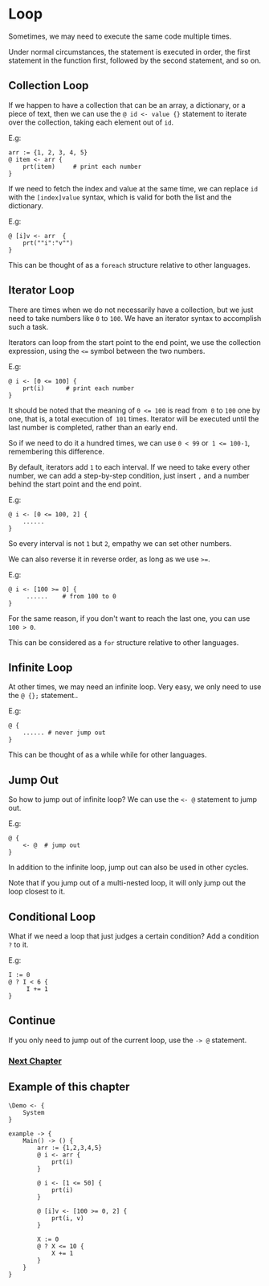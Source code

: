 # Loop
Sometimes, we may need to execute the same code multiple times.

Under normal circumstances, the statement is executed in order, the first statement in the function first, followed by the second statement, and so on.
## Collection Loop
If we happen to have a collection that can be an array, a dictionary, or a piece of text, then we can use the `@ id <- value {}` statement to iterate over the collection, taking each element out of `id`.

E.g:
```
arr := {1, 2, 3, 4, 5}
@ item <- arr {
    prt(item)     # print each number
}
```

If we need to fetch the index and value at the same time, we can replace `id` with the `[index]value` syntax, which is valid for both the list and the dictionary.

E.g:
```
@ [i]v <- arr  {
    prt(""i":"v"")
}
```

This can be thought of as a `foreach` structure relative to other languages.
## Iterator Loop
There are times when we do not necessarily have a collection, but we just need to take numbers like `0` to `100`. We have an iterator syntax to accomplish such a task.

Iterators can loop from the start point to the end point, we use the collection expression, using the `<=` symbol between the two numbers.

E.g:
```
@ i <- [0 <= 100] {
    prt(i)      # print each number
}
```
It should be noted that the meaning of `0 <= 100` is read from` 0` to `100` one by one, that is, a total execution of` 101` times. Iterator will be executed until the last number is completed, rather than an early end.

So if we need to do it a hundred times, we can use `0 < 99` or` 1 <= 100-1`, remembering this difference.

By default, iterators add `1` to each interval. If we need to take every other number, we can add a step-by-step condition, just insert `,` and a number behind the start point and the end point.

E.g:
```
@ i <- [0 <= 100, 2] {
    ......
}
```
So every interval is not `1` but `2`, empathy we can set other numbers.

We can also reverse it in reverse order, as long as we use `>=`.

E.g:
```
@ i <- [100 >= 0] {
     ......    # from 100 to 0
}
```
For the same reason, if you don't want to reach the last one, you can use `100 > 0`.

This can be considered as a `for` structure relative to other languages.
## Infinite Loop
At other times, we may need an infinite loop. Very easy, we only need to use the `@ {};` statement..

E.g:
```
@ {
    ...... # never jump out
}
```
This can be thought of as a while while for other languages.
## Jump Out
So how to jump out of infinite loop? We can use the `<- @` statement to jump out.

E.g:
```
@ {
    <- @  # jump out
}
```
In addition to the infinite loop, jump out can also be used in other cycles.

Note that if you jump out of a multi-nested loop, it will only jump out the loop closest to it.
## Conditional Loop
What if we need a loop that just judges a certain condition?
Add a condition `?` to it.

E.g:
```
I := 0
@ ? I < 6 {
     I += 1
}
```
## Continue
If you only need to jump out of the current loop, use the `-> @` statement.

### [Next Chapter](function-type.md)

## Example of this chapter
```
\Demo <- {
    System
}

example -> {
    Main() -> () {
        arr := {1,2,3,4,5}
        @ i <- arr {
            prt(i)
        }

        @ i <- [1 <= 50] {
            prt(i)
        }

        @ [i]v <- [100 >= 0, 2] {
            prt(i, v)
        }

        X := 0
        @ ? X <= 10 {
            X += 1
        }
    }
}
```